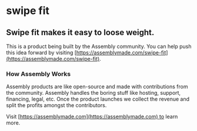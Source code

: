 # swipe fit

## Swipe fit makes it easy to loose weight.

This is a product being built by the Assembly community. You can help push this idea forward by visiting [https://assemblymade.com/swipe-fit](https://assemblymade.com/swipe-fit).

### How Assembly Works

Assembly products are like open-source and made with contributions from the community. Assembly handles the boring stuff like hosting, support, financing, legal, etc. Once the product launches we collect the revenue and split the profits amongst the contributors.

Visit [https://assemblymade.com](https://assemblymade.com) to learn more.

